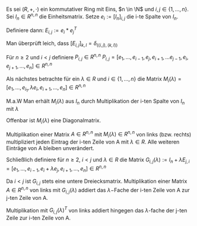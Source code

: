 Es sei $(R,+,\cdot)$ ein kommutativer Ring mit Eins, $n \in \N$ und $i,j \in \{ 1,\dots,n \}$. Sei $I_{n} \in R^{n,n}$ die Einheitsmatrix.
Setze $e_{i} := [I_{n}]_{i,j}$ die i-te Spalte von $I_{n}$.

Definiere dann:
$E_{i,j} := e_{i} * e_{j}^{T}$

Man überprüft leich, dass $[E_{i,j}]_{k,l} = \delta_{((i,j), (k,l))}$

Für $n \geq 2$ und $i < j$ definiere $P_{i,j} \in R^{n,n}$
$P_{i,j} = [e_{1},\dots,e_{i-1}, e_{j}, e_{i+1}, \dots e_{j-1}, e_{i}, e_{j+1},\dots, e_{n}] \in R^{n,n}$

Als nächstes betrachte für ein $\lambda \in R$ und $i \in \{ 1,\dots,n \}$ die Matrix 
$M_{i}(\lambda) = [e_{1},\dots, e_{i_{1}},\lambda e_{i}, e_{i+1},\dots, e_{n}] \in R^{n,n}$

M.a.W Man erhält $M_{i}(\lambda)$ aus $I_{n}$ durch Multiplikation der i-ten Spalte von $I_{n}$ mit $\lambda$

Offenbar ist $M_{i}(\lambda)$ eine Diagonalmatrix.

Multiplikation einer Matrix $A \in R^{n,n}$ mit $M_{i}(\lambda)  \in R^{n,n}$ von links (bzw. rechts) multipliziert jeden Eintrag der i-ten Zeile von A mit $\lambda \in R$. Alle weiteren Einträge von A bleiben unverändert.

Schließlich definiere für $n \geq 2$, $i<  j$ und $\lambda \in R$ die Matrix $G_{i,j}(\lambda) := I_{n} + \lambda E_{j,i} = [e_{1},\dots,e_{i-1}, e_{i}+ \lambda  e_{j}, e_{i+1},\dots, e_{n}] \in R^{n,n}$

Da $i< j$ ist $G_{i,j}$ stets eine untere Dreiecksmatrix.
Multiplikation einer Matrix $A \in R^{n,n}$ von links mit $G_{i,j}(\lambda)$ addiert das $\lambda-$Fache der i-ten Zeile von A zur j-ten Zeile von A.

Multiplikation mit $G_{i,j}(\lambda)^{T}$ von links addiert hingegen das $\lambda$-fache der j-ten Zeile zur i-ten Zeile von A.
